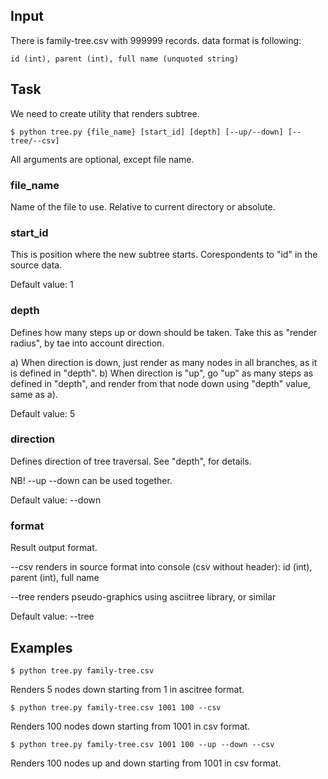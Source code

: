 
## Input

There is family-tree.csv with 999999 records.
data format is following:

`id (int), parent (int), full name (unquoted string)`

## Task

We need to create utility that renders subtree.

`$ python tree.py {file_name} [start_id] [depth] [--up/--down] [--tree/--csv]`

All arguments are optional, except file name.

### file_name
Name of the file to use. Relative to current directory or absolute.

### start_id
This is position where the new subtree starts.
Corespondents to "id" in the source data.

Default value: 1

### depth
Defines how many steps up or down should be taken.
Take this as "render radius", by tae into account direction.

a) When direction is down, just render as many nodes in all branches,
as it is defined in "depth".
b) When direction is "up", go "up" as many steps as defined in "depth",
and render from that node down using "depth" value, same as a).

Default value: 5    

### direction
Defines direction of tree traversal. See "depth", for details.

NB! --up --down can be used together. 

Default value: --down

### format
Result output format.

--csv renders in source format into console (csv without header):
id (int), parent (int), full name

--tree renders pseudo-graphics using asciitree library, or similar

Default value: --tree 

## Examples

`$ python tree.py family-tree.csv`

Renders 5 nodes down starting from 1 in ascitree format.

`$ python tree.py family-tree.csv 1001 100 --csv`

Renders 100 nodes down starting from 1001 in csv format.

`$ python tree.py family-tree.csv 1001 100 --up --down --csv`

Renders 100 nodes up and down starting from 1001 in csv format.
 